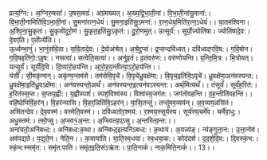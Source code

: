 

  
प्रत्य॒ग्नि:। अ॒ग्निरु॒षसां॑। उ॒षसा॒मग्रं॑। अग्र॑मख्यत्। अ॒ख्य॒द्वि॒भा॒ती॒नां। वि॒भा॒ती॒नांसु॒माना॑:। वि॒भा॒ती॒नामिति॑वि॒ऽभा॒ती॒नां। सु॒मना॑रत्न॒धेयं॑। सु॒मना॒इति॑सु॒ऽमना॑:। र॒त्न॒धेय॒मिति॑र॒त्न॒ऽधेयं॑।। या॒तम॑श्विना। अ॒श्वि॒ना॒सु॒कृतः॑। सु॒कृतो॑दुरो॒णं। सु॒कृत॒इति॑सु॒ऽकृत॑:। दु॒रो॒णमुत्। उत्सूर्य॑:। सूर्यो॒ज्योति॑षा। ज्योति॑षादे॒व:। दे॒वए॑ति। ए॒तीत्ये॑ति।।  
ऊ॒र्ध्वम्भा॒नुं। भा॒नुंस॑वि॒ता। स॒वि॒तादे॒व:। दे॒वोअ॑श्रेत्। अ॒श्रे॒द्द्र॒प्सं। द्र॒प्सन्दवि॑ध्वत्। दवि॑ध्वद्गवि॒ष:। ग॒वि॒षोन। ग॒वि॒षइति॑गो॒:ऽइ॒ष:। नसत्वा॑। सत्वेति॒सत्वा॑।। अनु॑व्र॒तं। व्र॒तंवरु॑ण:। वरु॑णोयन्ति। य॒न्ति॒मि॒त्र:। मि॒त्रोयत्। यत्सूर्यं॑। सूर्यं॑दि॒वि। दि॒व्या॑रो॒हय॑न्ति। आ॒रो॒ह॒य॒न्तीत्या॒ऽरो॒हय॑न्ति।।  
यंसीं॑। सी॒मकृ॑ण्वन्। अकृ॑ण्व॒न्तम॑से। तम॑सेवि॒पृचे॑। वि॒पृचे॑ध्रु॒वक्षे॑मा:। वि॒पृच॒इति॑वि॒ऽपृचे॑। ध्रु॒वक्षे॑मा॒अन॑वस्यन्त:। ध्रु॒वक्षे॑मा॒इति॑ध्रु॒वऽक्षे॑मा:। अन॑वस्यन्तो॒अर्थं॑। अन॑वस्यन्त॒इत्यन॑वऽस्यन्त:। अर्थ॒मित्यर्थं॑।। तंसूर्यं॑। सूर्यं॑ह॒रित॑:। ह॒रित॑स्स॒प्त। स॒प्तय॒ह्वी:। य॒ह्वीस्पशं॑। स्पशं॒विश्व॑स्य। विश्व॑स्य॒जग॑त:। जग॑तोवहन्ति। व॒ह॒न्तीति॑वहन्ति।।  
वहि॑ष्ठेभिर्वि॒हर॑न्। वि॒हर॑न्यासि। वि॒हर॒न्निति॑वि॒ऽहर॑न्। या॒सि॒तन्तुं॑। तन्तु॑मव॒व्यय॑न्। अ॒व॒व्यय॒न्नसि॑तं। असि॑तन्देव। दे॒व॒वस्म॑। वस्मेति॒वस्म॑।। दवि॑ध्वतोर॒श्मय॑:। र॒श्मय॒स्सूर्य॑स्य। सूर्य॑स्य॒चर्मे॑व। चर्मे॑वा॒धु:। अधु॒स्तम॑:। तमो॒प्सु। अ॒प्स्व१॒॑अ॒न्त:। अ॒प्स्वित्य॒प्ऽसु। अ॒न्तरित्य॒न्त:।।  
अना॑यतो॒अनि॑बध्द:। अनि॑बध्द:क॒था। अनि॑बध्द॒इत्यनि॑ऽबध्द:। क॒थायं। अ॒यन्न्य॑ङ्। न्य॑ङ्गुत्ता॒न:। उ॒त्ता॒नोव॑। अव॑पद्यते। प॒द्य॒ते॒न। नेति॒न।। क॒याया॑ति। या॒ति॒स्व॒धया॑। स्व॒धया॒क:। कोद॑दर्श। द॒द॒र्श॒दि॒व:। दि॒वस्कं॒भ:। स्कं॒भ:स्समृ॑त:। समृ॑त:पाति। समृ॑त॒इति॒संऽऋ॑त:। पा॒ति॒नाकं॑। नाक॒मिति॒नाकं॑।। 13।।  
